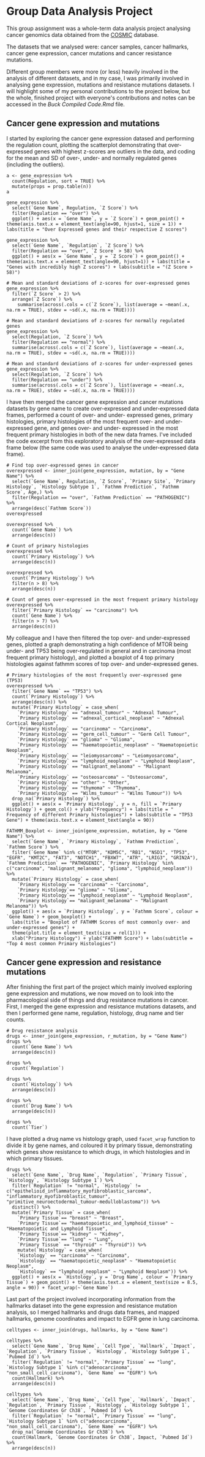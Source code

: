 # Group Data Analysis Project

This group assignment was a whole-term data analysis project analysing cancer genomics data obtained from the [COSMIC](https://cancer.sanger.ac.uk/cosmic) database. 

The datasets that we analysed were: cancer samples, cancer hallmarks, cancer gene expression, cancer mutations and cancer resistance mutations.

Different group members were more (or less) heavily involved in the analysis of different datasets, and in my case, I was primarily involved in analysing gene expression, mutations and resistance mutations datasets. I will highlight some of my personal contributions to the project below, but the whole, finished project with everyone's contributions and notes can be accessed in the *Buck Compiled Code.Rmd* file. 

## Cancer gene expression and mutations
I started by exploring the cancer gene expression datased and performing the regulation count, plotting the scatterplot demonstrating that over-expressed genes with highest z-scores are outliers in the data, and coding for the mean and SD of over-, under- and normally regulated genes (including the outliers).  
```
a <- gene_expression %>%
  count(Regulation, sort = TRUE) %>%
  mutate(props = prop.table(n))
a

gene_expression %>%
  select(`Gene Name`, Regulation, `Z Score`) %>%
  filter(Regulation == "over") %>%
  ggplot() + aes(x = `Gene Name`, y = `Z Score`) + geom_point() + theme(axis.text.x = element_text(angle=90, hjust=1, size = 1)) + labs(title = "Over Expressed genes and their respective Z scores")

gene_expression %>%
  select(`Gene Name`, `Regulation`, `Z Score`) %>%
  filter(Regulation == "over", `Z Score` > 58) %>%
  ggplot() + aes(x = `Gene Name`, y = `Z Score`) + geom_point() + theme(axis.text.x = element_text(angle=90, hjust=1)) + labs(title = "Genes with incredibly high Z scores") + labs(subtitle = "(Z Score > 58)")

# Mean and standard deviations of z-scores for over-expressed genes
gene_expression %>%
  filter(`Z Score` > 2) %>%
  arrange(`Z Score`) %>%
    summarise(across(.cols = c(`Z Score`), list(average = ~mean(.x, na.rm = TRUE), stdev = ~sd(.x, na.rm = TRUE))))

# Mean and standard deviations of z-scores for normally regulated genes
gene_expression %>%
  select(Regulation, `Z Score`) %>%
  filter(Regulation == "normal") %>%
  summarise(across(.cols = c(`Z Score`), list(average = ~mean(.x, na.rm = TRUE), stdev = ~sd(.x, na.rm = TRUE))))

# Mean and standard deviations of z-scores for under-expressed genes
gene_expression %>%
  select(Regulation, `Z Score`) %>%
  filter(Regulation == "under") %>%
  summarise(across(.cols = c(`Z Score`), list(average = ~mean(.x, na.rm = TRUE), stdev = ~sd(.x, na.rm = TRUE))))
```

I have then merged the cancer gene expression and cancer mutations datasets by gene name to create over-expressed and under-expressed data frames, performed a count of over- and under- expressed genes, primary histologies, primary histologies of the most frequent over- and under- expressed gene, and genes over- and under- expressed in the most frequent primary histologies in both of the new data frames. I've included the code excerpt from this exploratory analysis of the over-expressed data frame below (the same code was used to analyse the under-expressed data frame). 
```
# Find top over-expressed genes in cancer
overexpressed <- inner_join(gene_expression, mutation, by = "Gene Name") %>%
  select(`Gene Name`, Regulation, `Z Score`, `Primary Site`, `Primary Histology`, `Histology Subtype 1`, `Fathmm Prediction`, `Fathmm Score`, Age,) %>%
  filter(Regulation == "over", `Fathmm Prediction` == "PATHOGENIC") %>%
  arrange(desc(`Fathmm Score`))
overexpressed

overexpressed %>%
  count(`Gene Name`) %>%
  arrange(desc(n))

# Count of primary histologies
overexpressed %>%
  count(`Primary Histology`) %>%
  arrange(desc(n))

overexpressed %>%
  count(`Primary Histology`) %>%
  filter(n > 8) %>%
  arrange(desc(n))

# Count of genes over-expressed in the most frequent primary histology
overexpressed %>%
  filter(`Primary Histology` == "carcinoma") %>%
  count(`Gene Name`) %>%
  filter(n > 7) %>%
  arrange(desc(n)) 
```

My colleague and I have then filtered the top over- and under-expressed genes, plotted a graph demonstrating a high confidence of MTOR being under- and TP53 being over-regulated in general and in carcinoma (most frequent primary histology), and plotted a boxplot of 4 top primary histologies against fathmm scores of top over- and under-expressed genes. 
```
# Primary histologies of the most frequently over-expressed gene (TP53)
overexpressed %>%
  filter(`Gene Name` == "TP53") %>%
  count(`Primary Histology`) %>%
  arrange(desc(n)) %>%
  mutate(`Primary Histology` = case_when(
    `Primary Histology` == "adnexal_tumour" ~ "Adnexal Tumour",
    `Primary Histology` == "adnexal_cortical_neoplasm" ~ "Adnexal Cortical Neoplasm",
    `Primary Histology` == "carcinoma" ~ "Carcinoma",
    `Primary Histology` == "germ_cell_tumour" ~ "Germ Cell Tumour",
    `Primary Histology` == "glioma" ~ "Glioma",
    `Primary Histology` == "haematopoietic_neoplasm" ~ "Haematopoietic Neoplasm",
    `Primary Histology` == "leiomyosarcoma" ~ "Leiomyosarcoma",
    `Primary Histology` == "lymphoid_neoplasm" ~ "Lymphoid Neoplasm",
    `Primary Histology` == "malignant_melanoma" ~ "Malignant Melanoma",
    `Primary Histology` == "osteosarcoma" ~ "Osteosarcoma",
    `Primary Histology` == "other" ~ "Other", 
    `Primary Histology` == "thymoma" ~ "Thymoma",
    `Primary Histology` == "Wilms_tumour" ~ "Wilms Tumour")) %>%
  drop_na(`Primary Histology`) %>%
  ggplot() + aes(x = `Primary Histology`, y = n, fill = `Primary Histology`) + geom_col() + ylab("Frequency") + labs(title = " Frequency of different Primary histologies") + labs(subtitle = "TP53 Gene") + theme(axis.text.x = element_text(angle = 90))

FATHMM_Boxplot <- inner_join(gene_expression, mutation, by = "Gene Name") %>%
  select(`Gene Name`, `Primary Histology`, `Fathmm Prediction`, `Fathmm Score`) %>%
  filter(`Gene Name` %in% c("MTOR", "KDM5C", "RB1", "NSD1", "TP53", "EGFR", "KMT2C", "FAT3", "NOTCH1", "FBXW7", "ATR", "LRIG3", "GRIN2A"), `Fathmm Prediction` == "PATHOGENIC", `Primary Histology` %in% c("carcinoma", "malignant_melanoma", "glioma", "lymphoid_neoplasm")) %>%
  mutate(`Primary Histology` = case_when(
    `Primary Histology`== "carcinoma" ~ "Carcinoma",
    `Primary Histology`== "glioma" ~ "Glioma",
    `Primary Histology`== "lymphoid_neoplasm" ~ "Lymphoid Neoplasm",
    `Primary Histology`== "malignant_melanoma" ~ "Malignant Melanoma")) %>%
  ggplot() + aes(x = `Primary Histology`, y = `Fathmm Score`, colour = `Gene Name`) + geom_boxplot() +
  labs(title = "Boxplot of FATHMM Scores of most commonly over- and under-expressed genes") +
  theme(plot.title = element_text(size = rel(1))) +
  xlab("Primary Histology") + ylab("FATHMM Score") + labs(subtitle = "Top 4 most common Primary Histologies")
```

## Cancer gene expression and resistance mutations
After finishing the first part of the project which mainly involved exploring gene expression and mutations, we now moved on to look into the pharmacological side of things and drug resistance mutations in cancer. First, I merged the gene expression and resistance mutations datasets, and then I performed gene name, regulation, histology, drug name and tier counts.
```
# Drug resistance analysis
drugs <- inner_join(gene_expression, r_mutation, by = "Gene Name")
drugs %>%
  count(`Gene Name`) %>%
  arrange(desc(n))

drugs %>%
  count(`Regulation`)

drugs %>%
  count(`Histology`) %>%
  arrange(desc(n))

drugs %>%
  count(`Drug Name`) %>%
  arrange(desc(n))

drugs %>%
  count(`Tier`)
```

I have plotted a drug name vs histology graph, used `facet_wrap` function to divide it by gene names, and coloured it by primary tissue, demonstrating which genes show resistance to which drugs, in which histologies and in which primary tissues.  
```
drugs %>%
  select(`Gene Name`, `Drug Name`, `Regulation`, `Primary Tissue`, `Histology`, `Histology Subtype 1`) %>%
  filter(`Regulation` != "normal", `Histology` != c("epithelioid_inflammatory_myofibroblastic_sarcoma", "inflammatory_myofibroblastic_tumour", "primitive_neuroectodermal_tumour-medulloblastoma")) %>%
  distinct() %>%
  mutate(`Primary Tissue` = case_when(
    `Primary Tissue`== "breast" ~ "Breast",
    `Primary Tissue`== "haematopoietic_and_lymphoid_tissue" ~ "Haematopoietic and Lymphoid Tissue",
    `Primary Tissue`== "kidney" ~ "Kidney",
    `Primary Tissue`== "lung" ~ "Lung",
    `Primary Tissue` == "thyroid" ~ "Thyroid")) %>%
    mutate(`Histology` = case_when(
    `Histology` == "carcinoma" ~ "Carcinoma",
    `Histology` == "haematopoietic_neoplasm" ~ "Haematopoietic Neoplasm",
    `Histology` == "lymphoid_neoplasm" ~ "Lymphoid Neoplasm")) %>%
  ggplot() + aes(x = `Histology`, y = `Drug Name`, colour = `Primary Tissue`) + geom_point() + theme(axis.text.x = element_text(size = 8.5, angle = 90)) + facet_wrap(~`Gene Name`)
```

Last part of the project involved incorporating information from the hallmarks dataset into the gene expression and resistance mutation analysis, so I merged hallmarks and drugs data frames, and mapped hallmarks, genome coordinates and impact to EGFR gene in lung carcinoma.  
```
celltypes <- inner_join(drugs, hallmarks, by = "Gene Name")

celltypes %>%
  select(`Gene Name`, `Drug Name`, `Cell Type`, `Hallmark`, `Impact`, `Regulation`, `Primary Tissue`, `Histology`, `Histology Subtype 1`, `Pubmed Id`) %>%
  filter(`Regulation` != "normal", `Primary Tissue` == "lung", `Histology Subtype 1` %in% c("adenocarcinoma", "non_small_cell_carcinoma"), `Gene Name` == "EGFR") %>% 
  count(Hallmark) %>%
  arrange(desc(n))

celltypes %>%
  select(`Gene Name`, `Drug Name`, `Cell Type`, `Hallmark`, `Impact`, `Regulation`, `Primary Tissue`, `Histology`, `Histology Subtype 1`, `Genome Coordinates Gr Ch38`, `Pubmed Id`) %>%
  filter(`Regulation` != "normal", `Primary Tissue` == "lung", `Histology Subtype 1` %in% c("adenocarcinoma", "non_small_cell_carcinoma"), `Gene Name` == "EGFR") %>% 
  drop_na(`Genome Coordinates Gr Ch38`) %>%
  count(Hallmark, `Genome Coordinates Gr Ch38`, Impact, `Pubmed Id`) %>%
  arrange(desc(n))
```
